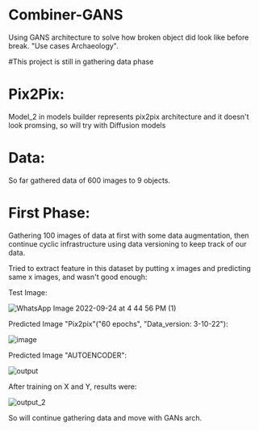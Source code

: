 # Combiner-GANS
Using GANS architecture to solve how broken object did look like before break. "Use cases Archaeology".

#This project is still in gathering data phase 
# Pix2Pix:
Model_2 in models builder represents pix2pix architecture and it doesn't look promsing, so will try with Diffusion models

# Data:
So far gathered data of 600 images to 9 objects.

# First Phase:
Gathering 100 images of data at first with some data augmentation, then continue cyclic infrastructure using data versioning to keep track of our data.

Tried to extract feature in this dataset by putting x images and predicting same x images, and wasn't good enough:

 Test Image: 
 
 ![WhatsApp Image 2022-09-24 at 4 44 56 PM (1)](https://user-images.githubusercontent.com/59775002/193263634-e92195c2-7551-4d72-8e50-14255448fcf0.jpeg)
 
 Predicted Image "Pix2pix"("60 epochs", "Data_version: 3-10-22"):

![image](https://user-images.githubusercontent.com/59775002/196940869-293778f4-8155-4dc7-9994-58ca26ac35c6.png)

 Predicted Image "AUTOENCODER":
 
![output](https://user-images.githubusercontent.com/59775002/193263530-f41eb919-4ad8-45bb-80d7-5d2098ceb4d7.png)

After training on X and Y, results were:

![output_2](https://user-images.githubusercontent.com/59775002/193263823-887f4751-12c8-4fed-9144-eae954fcb3aa.png)

So will continue gathering data and move with GANs arch.



